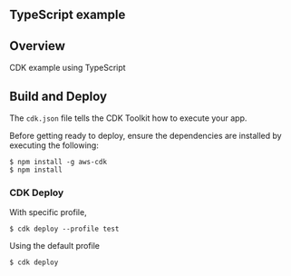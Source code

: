 TypeScript example
---

## Overview

CDK example using TypeScript 


## Build and Deploy

The `cdk.json` file tells the CDK Toolkit how to execute your app.

Before getting ready to deploy, ensure the dependencies are installed by executing the following:

```
$ npm install -g aws-cdk
$ npm install
```

### CDK Deploy

With specific profile,
```
$ cdk deploy --profile test
```

Using the default profile

```
$ cdk deploy
```
